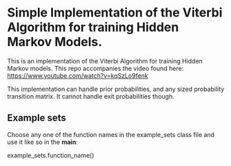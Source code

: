 # Simple Implementation of the Viterbi Algorithm for training Hidden Markov Models.
This is an implementation of the Viterbi Algorithm for training Hidden Markov models. This repo accompanies the video found here: https://www.youtube.com/watch?v=kqSzLo9fenk

This implementation can handle prior probabilities, and any sized probability transition matrix. It cannot handle exit probabilities though.

## Example sets

Choose any one of the function names in the example_sets class file and use it like so in the __main__:

example_sets.function_name()